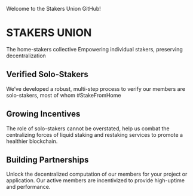 Welcome to the Stakers Union GitHub!

# STAKERS UNION
The home-stakers collective
Empowering individual stakers, preserving decentralization

## Verified Solo-Stakers
We’ve developed a robust, multi-step process to verify our members are solo-stakers, most of whom #StakeFromHome

## Growing Incentives
The role of solo-stakers cannot be overstated, help us combat the centralizing forces of liquid staking and restaking services to promote a healthier blockchain.

## Building Partnerships
Unlock the decentralized computation of our members for your project or application. Our active members are incentivized to provide high-uptime and performance.
